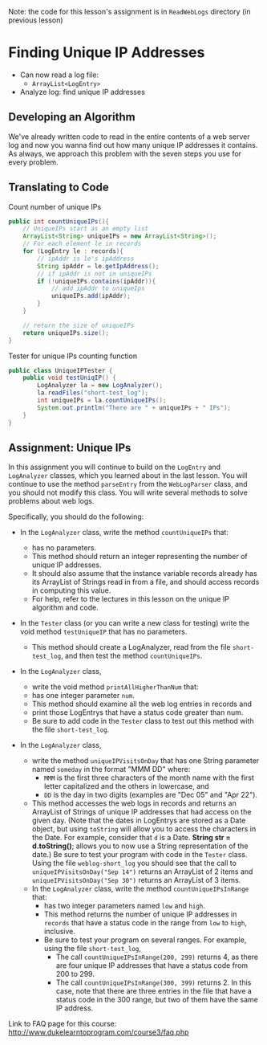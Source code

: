 Note: the code for this lesson's assignment is in `ReadWebLogs` directory (in previous lesson)

# Finding Unique IP Addresses

- Can now read a log file:
    - `ArrayList<LogEntry>`
- Analyze log: find unique IP addresses

## Developing an Algorithm

We've already written code to read in the entire contents of a web server log and now you wanna find out how many unique IP addresses it contains. As always, we approach this problem with the seven steps you use for every problem.

## Translating to Code

Count number of unique IPs

```java
public int countUniqueIPs(){
    // UniqueIPs start as an empty list
    ArrayList<String> uniqueIPs = new ArrayList<String>();
    // For each element le in records
    for (LogEntry le : records){
        // ipAddr is le's ipAddress
        String ipAddr = le.getIpAddress();
        // if ipAddr is not in uniqueIPs
        if (!uniqueIPs.contains(ipAddr)){
            // add ipAddr to uniqueIps
            uniqueIPs.add(ipAddr);
        }
    }

    // return the size of uniqueIPs
    return uniqueIPs.size();
}
```

Tester for unique IPs counting function

```java
public class UniqueIPTester {
    public void testUniqIP() {
        LogAnalyzer la = new LogAnalyzer();
        la.readFiles("short-test_log");
        int uniqueIPs = la.countUniqueIPs();
        System.out.println("There are " + uniqueIPs + " IPs");
    }
}
```

## Assignment: Unique IPs

In this assignment you will continue to build on the `LogEntry` and `LogAnalyzer` classes, which you learned about in the last lesson. You will continue to use the method `parseEntry` from the `WebLogParser` class, and you should not modify this class. You will write several methods to solve problems about web logs.

Specifically, you should do the following:

- In the `LogAnalyzer` class, write the method `countUniqueIPs` that:
    - has no parameters.
    - This method should return an integer representing the number of unique IP addresses.
    - It should also assume that the instance variable records already has its ArrayList of Strings read in from a file, and should access records in computing this value.
    - For help, refer to the lectures in this lesson on the unique IP algorithm and code.

- In the `Tester` class (or you can write a new class for testing) write the void method `testUniqueIP` that has no parameters.
    - This method should create a LogAnalyzer, read from the file `short-test_log`, and then test the method `countUniqueIPs`.

- In the `LogAnalyzer` class,
    - write the void method `printAllHigherThanNum` that:
    - has one integer parameter `num`.
    - This method should examine all the web log entries in records and
    - print those LogEntrys that have a status code greater than num.
    - Be sure to add code in the `Tester` class to test out this method with the file `short-test_log`.

- In the `LogAnalyzer` class,
    - write the method `uniqueIPVisitsOnDay` that has one String parameter named `someday` in the format "MMM DD" where:
        - `MMM` is the first three characters of the month name with the first letter capitalized and the others in lowercase, and
        - `DD` is the day in two digits (examples are "Dec 05" and "Apr 22").
    - This method accesses the web logs in records and returns an ArrayList of Strings of unique IP addresses that had access on the given day. (Note that the dates in LogEntrys are stored as a Date object, but using `toString` will allow you to access the characters in the Date. For example, consider that `d` is a Date. __String str = d.toString()__; allows you to now use a String representation of the date.) Be sure to test your program with code in the `Tester` class. Using the file `weblog-short_log` you should see that the call to `uniqueIPVisitsOnDay("Sep 14")` returns an ArrayList of 2 items and `uniqueIPVisitsOnDay("Sep 30")` returns an ArrayList of 3 items.
    - In the `LogAnalyzer` class, write the method `countUniqueIPsInRange` that:
        - has two integer parameters named `low` and `high`.
        - This method returns the number of unique IP addresses in `records` that have a status code in the range from `low` to `high`, inclusive.
        - Be sure to test your program on several ranges. For example, using the file `short-test_log`,
            - The call `countUniqueIPsInRange(200, 299)` returns 4, as there are four unique IP addresses that have a status code from 200 to 299.
            - The call `countUniqueIPsInRange(300, 399)` returns 2. In this case, note that there are three entries in the file that have a status code in the 300 range, but two of them have the same IP address.

Link to FAQ page for this course: http://www.dukelearntoprogram.com/course3/faq.php